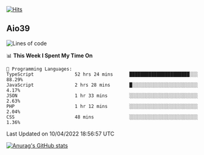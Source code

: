 [![Hits](https://hits.seeyoufarm.com/api/count/incr/badge.svg?url=https%3A%2F%2Fgithub.com%2Faio39&count_bg=%2339C5BB&title_bg=%23555555&icon=&icon_color=%23E7E7E7&title=hits&edge_flat=false)](https://hits.seeyoufarm.com)

## Aio39

<!--START_SECTION:waka-->
![Lines of code](https://img.shields.io/badge/From%20Hello%20World%20I%27ve%20Written-1%20Million%20lines%20of%20code-blue)

📊 **This Week I Spent My Time On** 

```text
💬 Programming Languages: 
TypeScript               52 hrs 24 mins      ██████████████████████░░░   88.29% 
JavaScript               2 hrs 28 mins       █░░░░░░░░░░░░░░░░░░░░░░░░   4.17% 
JSON                     1 hr 33 mins        ░░░░░░░░░░░░░░░░░░░░░░░░░   2.63% 
PHP                      1 hr 12 mins        ░░░░░░░░░░░░░░░░░░░░░░░░░   2.04% 
CSS                      48 mins             ░░░░░░░░░░░░░░░░░░░░░░░░░   1.36%

```


 Last Updated on 10/04/2022 18:56:57 UTC
<!--END_SECTION:waka-->
[![Anurag's GitHub stats](https://github-readme-stats.vercel.app/api?username=aio39)](https://github.com/anuraghazra/github-readme-stats)

<!--
**aio39/aio39** is a ✨ _special_ ✨ repository because its `README.md` (this file) appears on your GitHub profile.

Here are some ideas to get you started:

- 🔭 I’m currently working on ...
- 🌱 I’m currently learning ...
- 👯 I’m looking to collaborate on ...
- 🤔 I’m looking for help with ...
- 💬 Ask me about ...
- 📫 How to reach me: ...
- 😄 Pronouns: ...
- ⚡ Fun fact: ...
-->
